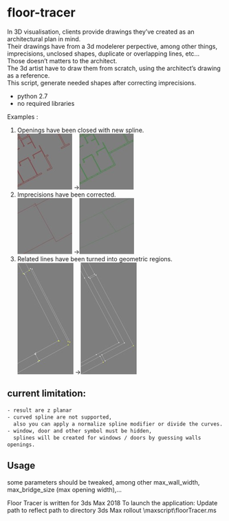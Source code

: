 # floor-tracer

In 3D visualisation, clients provide drawings they’ve created as an architectural plan in mind.\
Their drawings have from a 3d modelerer perpective, among other things, imprecisions, unclosed shapes, duplicate or overlapping lines, etc...\
Those doesn’t matters to the architect.\
The 3d artist have to draw them from scratch, using the architect’s drawing as a reference.\
This script, generate needed shapes after correcting imprecisions.
- python 2.7
- no required libraries

Examples :
1. Openings have been closed with new spline.\
	![](/assets/e11.jpg)
	&#8594;![](/assets/e12.jpg)
2. Imprecisions have been corrected.\
	![](/assets/e21.jpg)
	&#8594;![](/assets/e22.jpg)
3. Related lines have been turned into geometric regions.\
	![](/assets/e31.jpg)
	&#8594;![](/assets/e32.jpg)

## current limitation:
	- result are z planar
	- curved spline are not supported,
	  also you can apply a normalize spline modifier or divide the curves.
	- window, door and other symbol must be hidden,
	  splines will be created for windows / doors by guessing walls openings.


## Usage
some parameters should be tweaked, among other max_wall_width, max_bridge_size (max opening width),...

Floor Tracer is written for 3ds Max 2018
To launch the application:
Update path to reflect path to directory
3ds Max rollout \maxscript\floorTracer.ms
